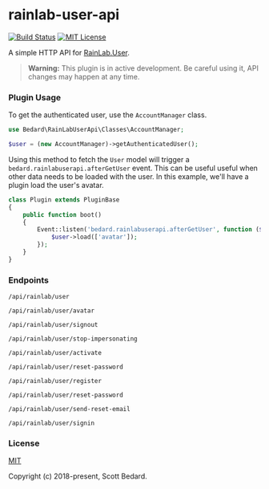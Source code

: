 # rainlab-user-api

[![Build Status](https://travis-ci.org/scottbedard/rainlab-user-api.svg?branch=master)](https://travis-ci.org/scottbedard/rainlab-user-api)
[![MIT License](https://img.shields.io/badge/license-MIT-blue.svg)](https://github.com/scottbedard/rainlab-user-api/blob/master/LICENSE)

A simple HTTP API for [RainLab.User](https://github.com/rainlab/user-plugin).

> **Warning:** This plugin is in active development. Be careful using it, API changes may happen at any time.

### Plugin Usage

To get the authenticated user, use the `AccountManager` class.

```php
use Bedard\RainLabUserApi\Classes\AccountManager;

$user = (new AccountManager)->getAuthenticatedUser();
```

Using this method to fetch the `User` model will trigger a `bedard.rainlabuserapi.afterGetUser` event. This can be useful useful when other data needs to be loaded with the user. In this example, we'll have a plugin load the user's avatar.

```php
class Plugin extends PluginBase
{
    public function boot()
    {
        Event::listen('bedard.rainlabuserapi.afterGetUser', function ($user) {
            $user->load(['avatar']);
        });
    }
}
```

### Endpoints

`/api/rainlab/user`

`/api/rainlab/user/avatar`

`/api/rainlab/user/signout`

`/api/rainlab/user/stop-impersonating`

`/api/rainlab/user/activate`

`/api/rainlab/user/reset-password`

`/api/rainlab/user/register`

`/api/rainlab/user/reset-password`

`/api/rainlab/user/send-reset-email`

`/api/rainlab/user/signin`

### License

[MIT](https://github.com/scottbedard/rainlab-user-api/blob/master/LICENSE)

Copyright (c) 2018-present, Scott Bedard.

